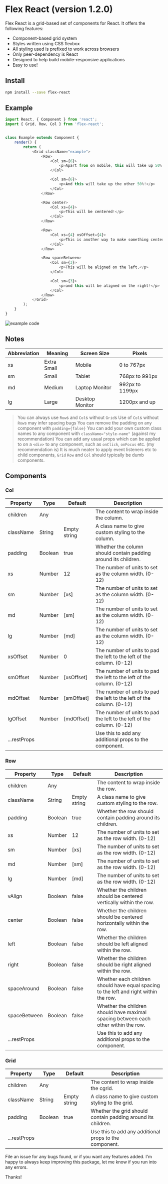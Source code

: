 Flex React (version 1.2.0)
==========================

Flex React is a grid-based set of components for React. It offers the following features:

 - Component-based grid system
 - Styles written using CSS flexbox
 - All styling used is prefixed to work across browsers
 - Only peer-dependency is React
 - Designed to help build mobile-responsive applications
 - Easy to use!

## Install

```bash
npm install --save flex-react
```


## Example

```js
import React, { Component } from 'react';
import { Grid, Row, Col } from 'flex-react';


class Example extends Component {
    render() {
        return (
            <Grid className="example">
                <Row>
                    <Col sm={6}>
                        <p>Apart from on mobile, this will take up 50% of the row!</p>
                    </Col>

                    <Col sm={6}>
                        <p>And this will take up the other 50%!</p>
                    </Col>
                </Row>

                <Row center>
                    <Col xs={4}>
                        <p>This will be centered!</p>
                    </Col>
                </Row>

                <Row>
                    <Col xs={4} xsOffset={4}>
                        <p>This is another way to make something centered!</p>
                    </Col>
                </Row>

                <Row spaceBetween>
                    <Col sm={3}>
                        <p>This will be aligned on the left,</p>
                    </Col>

                    <Col sm={3}>
                        <p>and this will be aligned on the right!</p>
                    </Col>
                </Row>
            </Grid>
        );
    }
}
```

![example code](http://files.kaln.io/flex-react-example.png)

## Notes

| Abbreviation | Meaning | Screen Size | Pixels |
|--------------|---------|-------------|--------|
| xs | Extra Small | Mobile | 0 to 767px |
| sm | Small | Tablet | 768px to 991px |
| md | Medium | Laptop Monitor | 992px to 1199px |
| lg | Large | Desktop Monitor | 1200px and up |

> You can always use `Row`s and `Col`s without `Grid`s
> Use of `Col`s without `Row`s may infer spacing bugs
> You can remove the padding on any component with `padding={false}`
> You can add your own custom class names to any component with `className="style-name"`
> (against my recommendation) You can add any usual props which can be applied to on a `<div>` to any component, such as `onClick`, `onFocus` etc.
> (my recommendation is) It is much neater to apply event listeners etc to child components, `Grid` `Row` and `Col` should typically be dumb components.


## Components

### Col

| Property | Type | Default | Description |
|----------|------|---------|-------------|
| children | Any | | The content to wrap inside the column. |
| className | String | Empty string | A class name to give custom styling to the column. |
| padding | Boolean | true | Whether the column should contain padding around its children. |
| xs | Number | 12 | The number of units to set as the column width. (0-12) |
| sm | Number | [xs] | The number of units to set as the column width. (0-12) |
| md | Number | [sm] | The number of units to set as the column width. (0-12) |
| lg | Number | [md] | The number of units to set as the column width. (0-12) |
| xsOffset | Number | 0 | The number of units to pad the left to the left of the column. (0-12) |
| smOffset | Number | [xsOffset] | The number of units to pad the left to the left of the column. (0-12) |
| mdOffset | Number | [smOffset] | The number of units to pad the left to the left of the column. (0-12) |
| lgOffset | Number | [mdOffset] | The number of units to pad the left to the left of the column. (0-12) |
| ...restProps |   |  | Use this to add any additional props to the <div> component. |


### Row

| Property | Type | Default | Description |
|----------|------|---------|-------------|
| children | Any | | The content to wrap inside the row. |
| className | String | Empty string | A class name to give custom styling to the row. |
| padding | Boolean | true | Whether the row should contain padding around its children. |
| xs | Number | 12 | The number of units to set as the row width. (0-12) |
| sm | Number | [xs] | The number of units to set as the row width. (0-12) |
| md | Number | [sm] | The number of units to set as the row width. (0-12) |
| lg | Number | [md] | The number of units to set as the row width. (0-12) |
| vAlign | Boolean | false | Whether the children should be centered vertically within the row. |
| center | Boolean | false | Whether the children should be centered horizontally within the row. |
| left | Boolean | false | Whether the children should be left aligned within the row. |
| right | Boolean | false | Whether the children should be right aligned within the row. |
| spaceAround | Boolean | false | Whether each children should have equal spacing to the left and right within the row. |
| spaceBetween | Boolean | false | Whether the children should have maximal spacing between each other within the row. |
| ...restProps |   |  | Use this to add any additional props to the <div> component. |


### Grid

| Property | Type | Default | Description |
|----------|------|---------|-------------|
| children | Any | | The content to wrap inside the cgrid. |
| className | String | Empty string | A class name to give custom styling to the grid. |
| padding | Boolean | true | Whether the grid should contain padding around its children. |
| ...restProps |   |  | Use this to add any additional props to the <div> component. |


File an issue for any bugs found, or if you want any features added.
I'm happy to always keep improving this package, let me know if you run into any errors.

Thanks!
